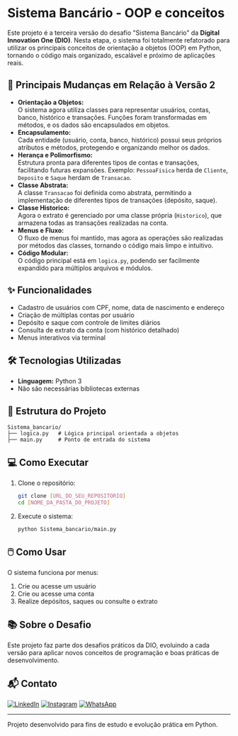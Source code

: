 # Sistema Bancário - OOP e conceitos

Este projeto é a terceira versão do desafio "Sistema Bancário" da **Digital Innovation One (DIO)**. Nesta etapa, o sistema foi totalmente refatorado para utilizar os principais conceitos de orientação a objetos (OOP) em Python, tornando o código mais organizado, escalável e próximo de aplicações reais.

## 🚀 Principais Mudanças em Relação à Versão 2

- **Orientação a Objetos:**  
  O sistema agora utiliza classes para representar usuários, contas, banco, histórico e transações. Funções foram transformadas em métodos, e os dados são encapsulados em objetos.
- **Encapsulamento:**  
  Cada entidade (usuário, conta, banco, histórico) possui seus próprios atributos e métodos, protegendo e organizando melhor os dados.
- **Herança e Polimorfismo:**  
  Estrutura pronta para diferentes tipos de contas e transações, facilitando futuras expansões. Exemplo: `PessoaFisica` herda de `Cliente`, `Deposito` e `Saque` herdam de `Transacao`.
- **Classe Abstrata:**  
  A classe `Transacao` foi definida como abstrata, permitindo a implementação de diferentes tipos de transações (depósito, saque).
- **Classe Historico:**  
  Agora o extrato é gerenciado por uma classe própria (`Historico`), que armazena todas as transações realizadas na conta.
- **Menus e Fluxo:**  
  O fluxo de menus foi mantido, mas agora as operações são realizadas por métodos das classes, tornando o código mais limpo e intuitivo.
- **Código Modular:**  
  O código principal está em `logica.py`, podendo ser facilmente expandido para múltiplos arquivos e módulos.

## ✨ Funcionalidades

- Cadastro de usuários com CPF, nome, data de nascimento e endereço
- Criação de múltiplas contas por usuário
- Depósito e saque com controle de limites diários
- Consulta de extrato da conta (com histórico detalhado)
- Menus interativos via terminal

## 🛠️ Tecnologias Utilizadas

- **Linguagem:** Python 3
- Não são necessárias bibliotecas externas

## 📂 Estrutura do Projeto

```
Sistema_bancario/
├── logica.py   # Lógica principal orientada a objetos
├── main.py     # Ponto de entrada do sistema
```

## 💻 Como Executar

1. Clone o repositório:
    ```bash
    git clone [URL_DO_SEU_REPOSITORIO]
    cd [NOME_DA_PASTA_DO_PROJETO]
    ```
2. Execute o sistema:
    ```bash
    python Sistema_bancario/main.py
    ```

## 🖱️ Como Usar

O sistema funciona por menus:
1. Crie ou acesse um usuário
2. Crie ou acesse uma conta
3. Realize depósitos, saques ou consulte o extrato

## 📚 Sobre o Desafio

Este projeto faz parte dos desafios práticos da DIO, evoluindo a cada versão para aplicar novos conceitos de programação e boas práticas de desenvolvimento.

## 📬 Contato

[![LinkedIn](https://img.shields.io/badge/LinkedIn-0077B5?style=for-the-badge&logo=linkedin&logoColor=white)](https://www.linkedin.com/in/gustavo-vitor-gutierrez-b520a2341/) 
[![Instagram](https://img.shields.io/badge/-Instagram-%23E4405F?style=for-the-badge&logo=instagram&logoColor=white)](https://www.instagram.com/gustavo.gutierreez/) 
[![WhatsApp](https://img.shields.io/badge/WhatsApp-25D366?style=for-the-badge&logo=whatsapp&logoColor=white)](https://wa.me/+5511952018042)

---
Projeto desenvolvido para fins de estudo e evolução prática em Python.
